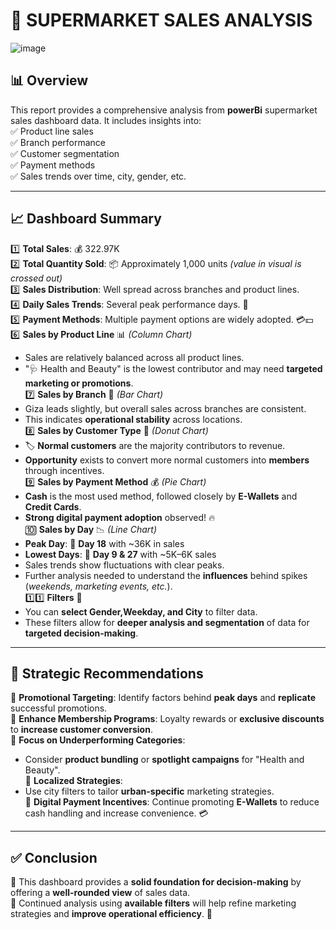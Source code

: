 # 🛒 SUPERMARKET SALES ANALYSIS  

![image](https://github.com/user-attachments/assets/b63ca998-6be9-428f-a946-5da21ba7f68b)


## 📊 Overview  
This report provides a comprehensive analysis from **powerBi** supermarket sales dashboard data. It includes insights into:  
✅ Product line sales  
✅ Branch performance  
✅ Customer segmentation  
✅ Payment methods  
✅ Sales trends over time, city, gender, etc.  

---

## 📈 Dashboard Summary  
1️⃣ **Total Sales**: 💰 322.97K  
2️⃣ **Total Quantity Sold**: 📦 Approximately 1,000 units _(value in visual is crossed out)_  
3️⃣ **Sales Distribution**: Well spread across branches and product lines.  
4️⃣ **Daily Sales Trends**: Several peak performance days. 🚀  
5️⃣ **Payment Methods**: Multiple payment options are widely adopted. 💳💵  
6️⃣ **Sales by Product Line** 📊 _(Column Chart)_  
   - Sales are relatively balanced across all product lines.  
   - "🩺 Health and Beauty" is the lowest contributor and may need **targeted marketing or promotions**.  
7️⃣ **Sales by Branch** 🏢 _(Bar Chart)_  
   - Giza leads slightly, but overall sales across branches are consistent.  
   - This indicates **operational stability** across locations.  
8️⃣ **Sales by Customer Type** 👥 _(Donut Chart)_  
   - 🏷️ **Normal customers** are the majority contributors to revenue.  
   - **Opportunity** exists to convert more normal customers into **members** through incentives.  
9️⃣ **Sales by Payment Method** 💰 _(Pie Chart)_  
   - **Cash** is the most used method, followed closely by **E-Wallets** and **Credit Cards**.  
   - **Strong digital payment adoption** observed! 🔥  
🔟 **Sales by Day** 📉 _(Line Chart)_  
   - **Peak Day**: 📆 **Day 18** with ~36K in sales  
   - **Lowest Days**: 📆 **Day 9 & 27** with ~5K–6K sales  
   - Sales trends show fluctuations with clear peaks.  
   - Further analysis needed to understand the **influences** behind spikes (_weekends, marketing events, etc._).  
1️⃣1️⃣ **Filters** 🎯  
   - You can **select Gender,Weekday, and City** to filter data.  
   - These filters allow for **deeper analysis and segmentation** of data for **targeted decision-making**.  

---

## 🎯 Strategic Recommendations  
🔹 **Promotional Targeting**: Identify factors behind **peak days** and **replicate** successful promotions.  
🔹 **Enhance Membership Programs**: Loyalty rewards or **exclusive discounts** to **increase customer conversion**.  
🔹 **Focus on Underperforming Categories**:  
   - Consider **product bundling** or **spotlight campaigns** for "Health and Beauty".  
🔹 **Localized Strategies**:  
   - Use city filters to tailor **urban-specific** marketing strategies.  
🔹 **Digital Payment Incentives**: Continue promoting **E-Wallets** to reduce cash handling and increase convenience. 💳  

---

## ✅ Conclusion  
📢 This dashboard provides a **solid foundation for decision-making** by offering a **well-rounded view** of sales data.  
📌 Continued analysis using **available filters** will help refine marketing strategies and **improve operational efficiency**. 🚀  
